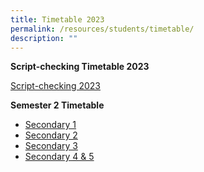 ```yaml
---
title: Timetable 2023
permalink: /resources/students/timetable/
description: ""
---
```

**Script-checking Timetable 2023**

[Script-checking 2023](/files/Timetable/script%20checking%20schedule%20(11%20oct%20to%2013%20oct%202023).pdf)



**Semester 2 Timetable**
* [Secondary 1](/files/Timetable/secondary%201s2.pdf)
* [Secondary 2](/files/Timetable/secondary%202s2.pdf)
* [Secondary 3](/files/Timetable/secondary%203s2.pdf)
* [Secondary 4 & 5](/files/Timetable/secondary%204s2.pdf)